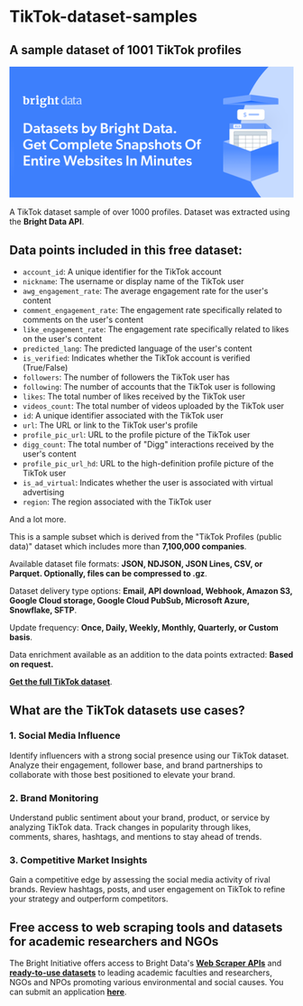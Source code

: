 # TikTok-dataset-samples

<h2>A sample dataset of 1001 TikTok profiles</h2>

![TikTok dataset header](https://github.com/luminati-io/TikTok-dataset-samples/blob/main/tiktok-datasets.PNG)

A TikTok dataset sample of over 1000 profiles. Dataset was extracted using the <b>Bright Data API</b>.

<h2>Data points included in this free dataset:</h2>

* ```account_id```: A unique identifier for the TikTok account
* ```nickname```: The username or display name of the TikTok user
* ```awg_engagement_rate```: The average engagement rate for the user's content
* ```comment_engagement_rate```: The engagement rate specifically related to comments on the user's content
* ```like_engagement_rate```: The engagement rate specifically related to likes on the user's content
* ```predicted_lang```: The predicted language of the user's content
* ```is_verified```: Indicates whether the TikTok account is verified (True/False)
* ```followers```: The number of followers the TikTok user has
* ```following```: The number of accounts that the TikTok user is following
* ```likes```: The total number of likes received by the TikTok user
* ```videos_count```: The total number of videos uploaded by the TikTok user
* ```id```: A unique identifier associated with the TikTok user
* ```url```: The URL or link to the TikTok user's profile
* ```profile_pic_url```: URL to the profile picture of the TikTok user
* ```digg_count```: The total number of "Digg" interactions received by the user's content
* ```profile_pic_url_hd```: URL to the high-definition profile picture of the TikTok user
* ```is_ad_virtual```: Indicates whether the user is associated with virtual advertising
* ```region```: The region associated with the TikTok user

And a lot more.

This is a sample subset which is derived from the "TikTok Profiles (public data)"
dataset which includes more than <b>7,100,000 companies</b>.

Available dataset file formats: <b>JSON, NDJSON, JSON Lines, CSV, or Parquet. Optionally, files can be compressed to .gz</b>.

Dataset delivery type options: <b>Email, API download, Webhook, Amazon S3, Google Cloud storage, Google Cloud PubSub, Microsoft Azure, Snowflake, SFTP</b>.

Update frequency: <b>Once, Daily, Weekly, Monthly, Quarterly, or Custom basis</b>.

Data enrichment available as an addition to the data points extracted: <b>Based on request.</b>

<b>[Get the full TikTok dataset](https://brightdata.com/products/datasets/tiktok)</b>.

<h2>What are the TikTok datasets use cases?</h2>

<h3>1. Social Media Influence</h3>
Identify influencers with a strong social presence using our TikTok dataset. Analyze their engagement, follower base, and brand partnerships to collaborate with those best positioned to elevate your brand.

<h3>2. Brand Monitoring</h3>
Understand public sentiment about your brand, product, or service by analyzing TikTok data. Track changes in popularity through likes, comments, shares, hashtags, and mentions to stay ahead of trends.

<h3>3. Competitive Market Insights</h3>
Gain a competitive edge by assessing the social media activity of rival brands. Review hashtags, posts, and user engagement on TikTok to refine your strategy and outperform competitors.

<h2>Free access to web scraping tools and datasets for academic researchers and NGOs</h2>

The Bright Initiative offers access to Bright Data's <b>[Web Scraper APIs](https://brightdata.com/profiles/web-scraper)</b> and <b>[ready-to-use datasets](https://brightdata.com/profiles/datasets)</b> to leading academic faculties and researchers, NGOs and NPOs promoting various environmental and social causes. You can submit an application <b>[here](https://brightinitiative.com)</b>.
